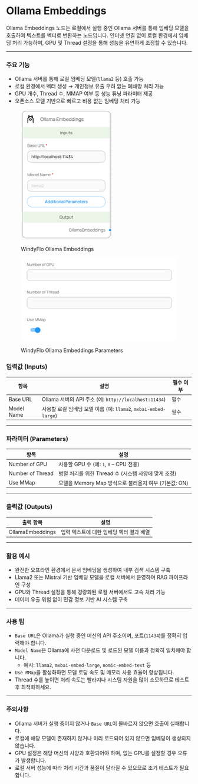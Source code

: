 # Ollama Embeddings

Ollama Embeddings 노드는 로컬에서 실행 중인 Ollama 서버를 통해 임베딩 모델을 호출하여 텍스트를 벡터로 변환하는 노드입니다. 인터넷 연결 없이 로컬 환경에서 임베딩 처리 가능하며, GPU 및 Thread 설정을 통해 성능을 유연하게 조정할 수 있습니다.

***

### 주요 기능

* Ollama 서버를 통해 로컬 임베딩 모델(`llama2` 등) 호출 가능
* 로컬 환경에서 벡터 생성 → 개인정보 유출 우려 없는 폐쇄망 처리 가능
* GPU 개수, Thread 수, MMAP 여부 등 성능 튜닝 파라미터 제공
* 오픈소스 모델 기반으로 빠르고 비용 없는 임베딩 처리 가능

<figure><img src="../../../.gitbook/assets/image (15).png" alt=""><figcaption><p>WindyFlo Ollama Embeddings</p></figcaption></figure>

<figure><img src="../../../.gitbook/assets/image (16).png" alt=""><figcaption><p>WindyFlo Ollama Embeddings Parameters</p></figcaption></figure>

### 입력값 (Inputs)

| 항목         | 설명                                                  | 필수 여부 |
| ---------- | --------------------------------------------------- | ----- |
| Base URL   | Ollama 서버의 API 주소 (예: `http://localhost:11434`)     | 필수    |
| Model Name | 사용할 로컬 임베딩 모델 이름 (예: `llama2`, `mxbai-embed-large`) | 필수    |

***

### 파라미터 (Parameters)

| 항목               | 설명                                    |
| ---------------- | ------------------------------------- |
| Number of GPU    | 사용할 GPU 수 (예: `1`, `0` – CPU 전용)      |
| Number of Thread | 병렬 처리를 위한 Thread 수 (시스템 사양에 맞게 조정)    |
| Use MMap         | 모델을 Memory Map 방식으로 불러올지 여부 (기본값: ON) |

***

### 출력값 (Outputs)

| 출력 항목            | 설명                      |
| ---------------- | ----------------------- |
| OllamaEmbeddings | 입력 텍스트에 대한 임베딩 벡터 결과 배열 |

***

### 활용 예시

* 완전한 오프라인 환경에서 문서 임베딩을 생성하여 내부 검색 시스템 구축
* Llama2 또는 Mistral 기반 임베딩 모델을 로컬 서버에서 운영하며 RAG 파이프라인 구성
* GPU와 Thread 설정을 통해 경량화된 로컬 서버에서도 고속 처리 가능
* 데이터 유출 위험 없이 민감 정보 기반 AI 시스템 구축

***

### 사용 팁

* `Base URL`은 Ollama가 실행 중인 머신의 API 주소이며, 포트(`11434`)를 정확히 입력해야 합니다.
* `Model Name`은 Ollama에 사전 다운로드 및 로드된 모델 이름과 정확히 일치해야 합니다.
  * 예시: `llama2`, `mxbai-embed-large`, `nomic-embed-text` 등
* `Use MMap`을 활성화하면 모델 로딩 속도 및 메모리 사용 효율이 향상됩니다.
* Thread 수를 높이면 처리 속도는 빨라지나 시스템 자원을 많이 소모하므로 테스트 후 최적화하세요.

***

### 주의사항

* Ollama 서버가 실행 중이지 않거나 `Base URL`이 올바르지 않으면 호출이 실패합니다.
* 로컬에 해당 모델이 존재하지 않거나 미리 로드되어 있지 않으면 임베딩이 생성되지 않습니다.
* GPU 설정은 해당 머신의 사양과 호환되어야 하며, 없는 GPU를 설정할 경우 오류가 발생합니다.
* 로컬 서버 성능에 따라 처리 시간과 품질이 달라질 수 있으므로 초기 테스트가 필요합니다.
